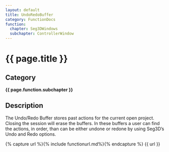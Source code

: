 ```yaml
---
layout: default
title: UndoRedoBuffer
category: FunctionDocs 
function: 
  chapter: Seg3DWindows
  subchapter: ControllerWindow
---
```


# {{ page.title }} 

## Category

**{{ page.function.subchapter }}**

## Description

The Undo/Redo Buffer stores past actions for the current open project. Closing the session will erase the buffers. In these buffers a user can find the actions, in order, than can be either undone or redone by using Seg3D’s Undo and Redo options.

{% capture url %}{% include functionurl.md%}{% endcapture %}
{{ url }}

